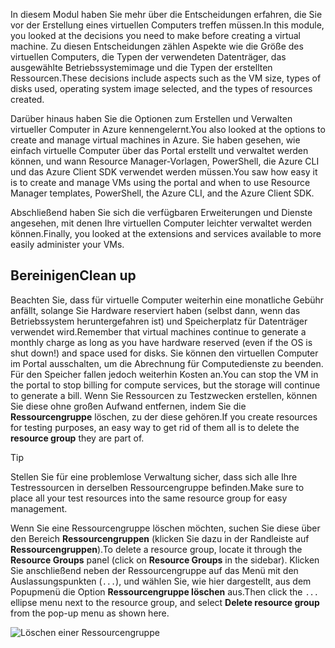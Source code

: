 <span data-ttu-id="42c66-101">In diesem Modul haben Sie mehr über die Entscheidungen erfahren, die Sie vor der Erstellung eines virtuellen Computers treffen müssen.</span><span class="sxs-lookup"><span data-stu-id="42c66-101">In this module, you looked at the decisions you need to make before creating a virtual machine.</span></span> <span data-ttu-id="42c66-102">Zu diesen Entscheidungen zählen Aspekte wie die Größe des virtuellen Computers, die Typen der verwendeten Datenträger, das ausgewählte Betriebssystemimage und die Typen der erstellten Ressourcen.</span><span class="sxs-lookup"><span data-stu-id="42c66-102">These decisions include aspects such as the VM size, types of disks used, operating system image selected, and the types of resources created.</span></span>

<span data-ttu-id="42c66-103">Darüber hinaus haben Sie die Optionen zum Erstellen und Verwalten virtueller Computer in Azure kennengelernt.</span><span class="sxs-lookup"><span data-stu-id="42c66-103">You also looked at the options to create and manage virtual machines in Azure.</span></span> <span data-ttu-id="42c66-104">Sie haben gesehen, wie einfach virtuelle Computer über das Portal erstellt und verwaltet werden können, und wann Resource Manager-Vorlagen, PowerShell, die Azure CLI und das Azure Client SDK verwendet werden müssen.</span><span class="sxs-lookup"><span data-stu-id="42c66-104">You saw how easy it is to create and manage VMs using the portal and when to use Resource Manager templates, PowerShell, the Azure CLI, and the Azure Client SDK.</span></span>

<span data-ttu-id="42c66-105">Abschließend haben Sie sich die verfügbaren Erweiterungen und Dienste angesehen, mit denen Ihre virtuellen Computer leichter verwaltet werden können.</span><span class="sxs-lookup"><span data-stu-id="42c66-105">Finally, you looked at the extensions and services available to more easily administer your VMs.</span></span>

## <a name="clean-up"></a><span data-ttu-id="42c66-106">Bereinigen</span><span class="sxs-lookup"><span data-stu-id="42c66-106">Clean up</span></span>
<!---TODO: Update for sandbox?--->

<span data-ttu-id="42c66-107">Beachten Sie, dass für virtuelle Computer weiterhin eine monatliche Gebühr anfällt, solange Sie Hardware reserviert haben (selbst dann, wenn das Betriebssystem heruntergefahren ist) und Speicherplatz für Datenträger verwendet wird.</span><span class="sxs-lookup"><span data-stu-id="42c66-107">Remember that virtual machines continue to generate a monthly charge as long as you have hardware reserved (even if the OS is shut down!) and space used for disks.</span></span> <span data-ttu-id="42c66-108">Sie können den virtuellen Computer im Portal ausschalten, um die Abrechnung für Computedienste zu beenden. Für den Speicher fallen jedoch weiterhin Kosten an.</span><span class="sxs-lookup"><span data-stu-id="42c66-108">You can stop the VM in the portal to stop billing for compute services, but the storage will continue to generate a bill.</span></span> <span data-ttu-id="42c66-109">Wenn Sie Ressourcen zu Testzwecken erstellen, können Sie diese ohne großen Aufwand entfernen, indem Sie die **Ressourcengruppe** löschen, zu der diese gehören.</span><span class="sxs-lookup"><span data-stu-id="42c66-109">If you create resources for testing purposes, an easy way to get rid of them all is to delete the **resource group** they are part of.</span></span>

> [!TIP]
> <span data-ttu-id="42c66-110">Stellen Sie für eine problemlose Verwaltung sicher, dass sich alle Ihre Testressourcen in derselben Ressourcengruppe befinden.</span><span class="sxs-lookup"><span data-stu-id="42c66-110">Make sure to place all your test resources into the same resource group for easy management.</span></span>

<span data-ttu-id="42c66-111">Wenn Sie eine Ressourcengruppe löschen möchten, suchen Sie diese über den Bereich **Ressourcengruppen** (klicken Sie dazu in der Randleiste auf **Ressourcengruppen**).</span><span class="sxs-lookup"><span data-stu-id="42c66-111">To delete a resource group, locate it through the **Resource Groups** panel (click on **Resource Groups** in the sidebar).</span></span> <span data-ttu-id="42c66-112">Klicken Sie anschließend neben der Ressourcengruppe auf das Menü mit den Auslassungspunkten (`...`), und wählen Sie, wie hier dargestellt, aus dem Popupmenü die Option **Ressourcengruppe löschen** aus.</span><span class="sxs-lookup"><span data-stu-id="42c66-112">Then click the `...` ellipse menu next to the resource group, and select **Delete resource group** from the pop-up menu as shown here.</span></span>

![Löschen einer Ressourcengruppe](../media-draft/7-delete-rgs.png)
